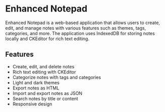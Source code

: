# Enhanced Notepad

Enhanced Notepad is a web-based application that allows users to create, edit, and manage notes with various features such as themes, tags, categories, and more. The application uses IndexedDB for storing notes locally and CKEditor for rich text editing.

## Features

- Create, edit, and delete notes
- Rich text editing with CKEditor
- Categorize notes with tags and categories
- Light and dark themes
- Export notes as HTML
- Import and export notes as JSON
- Search notes by title or content
- Responsive design


    